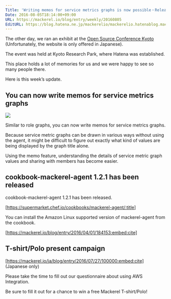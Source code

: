 ```yaml
---
Title: 'Writing memos for service metrics graphs is now possible・Release of cookbook-mackerel-agent '
Date: 2016-08-05T18:14:00+09:00
URL: https://mackerel.io/blog/entry/weekly/20160805
EditURL: https://blog.hatena.ne.jp/mackerelio/mackerelio.hatenablog.mackerel.io/atom/entry/10328749687177671951
---
```


The other day, we ran an exhibit at the [Open Source Conference Kyoto](http://www.ospn.jp/osc2016-kyoto/) (Unfortunately, the website is only offered in Japanese).

The event was held at Kyoto Research Park, where Hatena was established.

This place holds a lot of memories for us and we were happy to see so many people there. 

Here is this week’s update.

## You can now write memos for service metrics graphs

![](https://cdn-ak.f.st-hatena.com/images/fotolife/a/andyyk/20160805/20160805181014.png)

Similar to role graphs, you can now write memos for service metrics graphs. 

Because service metric graphs can be drawn in various ways without using the agent, it might be difficult to figure out exactly what kind of values are being displayed by the graph title alone. 

Using the memo feature, understanding the details of service metric graph values and sharing with members has become easier.

## cookbook-mackerel-agent 1.2.1 has been released

cookbook-mackerel-agent 1.2.1 has been released.

[https://supermarket.chef.io/cookbooks/mackerel-agent/:title]

You can install the Amazon Linux supported version of mackerel-agent from the cookbook.

[https://mackerel.io/blog/entry/2016/04/01/184153:embed:cite]

## T-shirt/Polo present campaign 

[https://mackerel.io/ja/blog/entry/2016/07/27/100000:embed:cite] (Japanese only)

Please take the time to fill out our questionnaire about using AWS Integration. 

Be sure to fill it out for a chance to win a free Mackerel T-shirt/Polo!
